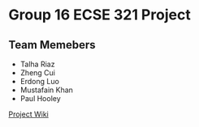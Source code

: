 # Group 16 ECSE 321 Project
## Team Memebers
- Talha Riaz
- Zheng Cui
- Erdong Luo
- Mustafain Khan
- Paul Hooley

 [Project Wiki](https://github.com/McGill-ECSE321-Fall2019/project-group-16/wiki)

